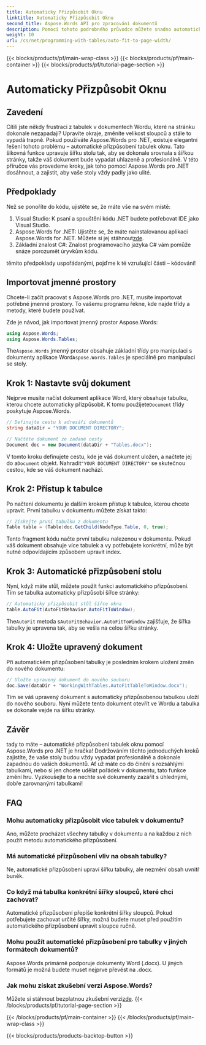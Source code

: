 ```yaml
---
title: Automaticky Přizpůsobit Oknu
linktitle: Automaticky Přizpůsobit Oknu
second_title: Aspose.Words API pro zpracování dokumentů
description: Pomocí tohoto podrobného průvodce můžete snadno automaticky přizpůsobit tabulky oknu v dokumentech aplikace Word pomocí Aspose.Words for .NET. Ideální pro čistší, profesionální dokumenty.
weight: 10
url: /cs/net/programming-with-tables/auto-fit-to-page-width/
---
```


{{< blocks/products/pf/main-wrap-class >}}
{{< blocks/products/pf/main-container >}}
{{< blocks/products/pf/tutorial-page-section >}}

# Automaticky Přizpůsobit Oknu

## Zavedení

Cítili jste někdy frustraci z tabulek v dokumentech Wordu, které na stránku dokonale nezapadají? Upravíte okraje, změníte velikost sloupců a stále to vypadá trapně. Pokud používáte Aspose.Words pro .NET, existuje elegantní řešení tohoto problému – automatické přizpůsobení tabulek oknu. Tato šikovná funkce upravuje šířku stolu tak, aby se dokonale srovnala s šířkou stránky, takže váš dokument bude vypadat uhlazeně a profesionálně. V této příručce vás provedeme kroky, jak toho pomocí Aspose.Words pro .NET dosáhnout, a zajistit, aby vaše stoly vždy padly jako ulité.

## Předpoklady

Než se ponoříte do kódu, ujistěte se, že máte vše na svém místě:

1. Visual Studio: K psaní a spouštění kódu .NET budete potřebovat IDE jako Visual Studio.
2.  Aspose.Words for .NET: Ujistěte se, že máte nainstalovanou aplikaci Aspose.Words for .NET. Můžete si jej stáhnout[zde](https://releases.aspose.com/words/net/).
3. Základní znalost C#: Znalost programovacího jazyka C# vám pomůže snáze porozumět úryvkům kódu.

těmito předpoklady uspořádanými, pojďme k té vzrušující části – kódování!

## Importovat jmenné prostory

Chcete-li začít pracovat s Aspose.Words pro .NET, musíte importovat potřebné jmenné prostory. To vašemu programu řekne, kde najde třídy a metody, které budete používat.

Zde je návod, jak importovat jmenný prostor Aspose.Words:

```csharp
using Aspose.Words;
using Aspose.Words.Tables;
```

 The`Aspose.Words` jmenný prostor obsahuje základní třídy pro manipulaci s dokumenty aplikace Word`Aspose.Words.Tables` je speciálně pro manipulaci se stoly.

## Krok 1: Nastavte svůj dokument

 Nejprve musíte načíst dokument aplikace Word, který obsahuje tabulku, kterou chcete automaticky přizpůsobit. K tomu použijete`Document` třídy poskytuje Aspose.Words.

```csharp
// Definujte cestu k adresáři dokumentů
string dataDir = "YOUR DOCUMENT DIRECTORY";

// Načtěte dokument ze zadané cesty
Document doc = new Document(dataDir + "Tables.docx");
```

 V tomto kroku definujete cestu, kde je váš dokument uložen, a načtete jej do a`Document` objekt. Nahradit`"YOUR DOCUMENT DIRECTORY"` se skutečnou cestou, kde se váš dokument nachází.

## Krok 2: Přístup k tabulce

Po načtení dokumentu je dalším krokem přístup k tabulce, kterou chcete upravit. První tabulku v dokumentu můžete získat takto:

```csharp
// Získejte první tabulku z dokumentu
Table table = (Table)doc.GetChild(NodeType.Table, 0, true);
```

Tento fragment kódu načte první tabulku nalezenou v dokumentu. Pokud váš dokument obsahuje více tabulek a vy potřebujete konkrétní, může být nutné odpovídajícím způsobem upravit index.

## Krok 3: Automatické přizpůsobení stolu

Nyní, když máte stůl, můžete použít funkci automatického přizpůsobení. Tím se tabulka automaticky přizpůsobí šířce stránky:

```csharp
// Automaticky přizpůsobit stůl šířce okna
table.AutoFit(AutoFitBehavior.AutoFitToWindow);
```

 The`AutoFit` metoda s`AutoFitBehavior.AutoFitToWindow` zajišťuje, že šířka tabulky je upravena tak, aby se vešla na celou šířku stránky.

## Krok 4: Uložte upravený dokument

Při automatickém přizpůsobení tabulky je posledním krokem uložení změn do nového dokumentu:

```csharp
// Uložte upravený dokument do nového souboru
doc.Save(dataDir + "WorkingWithTables.AutoFitTableToWindow.docx");
```

Tím se váš upravený dokument s automaticky přizpůsobenou tabulkou uloží do nového souboru. Nyní můžete tento dokument otevřít ve Wordu a tabulka se dokonale vejde na šířku stránky.

## Závěr

tady to máte – automatické přizpůsobení tabulek oknu pomocí Aspose.Words pro .NET je hračka! Dodržováním těchto jednoduchých kroků zajistíte, že vaše stoly budou vždy vypadat profesionálně a dokonale zapadnou do vašich dokumentů. Ať už máte co do činění s rozsáhlými tabulkami, nebo si jen chcete udělat pořádek v dokumentu, tato funkce změní hru. Vyzkoušejte to a nechte své dokumenty zazářit s úhlednými, dobře zarovnanými tabulkami!

## FAQ

### Mohu automaticky přizpůsobit více tabulek v dokumentu?  
Ano, můžete procházet všechny tabulky v dokumentu a na každou z nich použít metodu automatického přizpůsobení.

### Má automatické přizpůsobení vliv na obsah tabulky?  
Ne, automatické přizpůsobení upraví šířku tabulky, ale nezmění obsah uvnitř buněk.

### Co když má tabulka konkrétní šířky sloupců, které chci zachovat?  
Automatické přizpůsobení přepíše konkrétní šířky sloupců. Pokud potřebujete zachovat určité šířky, možná budete muset před použitím automatického přizpůsobení upravit sloupce ručně.

### Mohu použít automatické přizpůsobení pro tabulky v jiných formátech dokumentů?  
Aspose.Words primárně podporuje dokumenty Word (.docx). U jiných formátů je možná budete muset nejprve převést na .docx.

### Jak mohu získat zkušební verzi Aspose.Words?  
 Můžete si stáhnout bezplatnou zkušební verzi[zde](https://releases.aspose.com/).
{{< /blocks/products/pf/tutorial-page-section >}}

{{< /blocks/products/pf/main-container >}}
{{< /blocks/products/pf/main-wrap-class >}}

{{< blocks/products/products-backtop-button >}}
